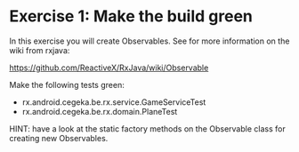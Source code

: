 Exercise 1: Make the build green
================================

In this exercise you will create Observables. See for more information on the wiki from rxjava: 

https://github.com/ReactiveX/RxJava/wiki/Observable

Make the following tests green:
 
 * rx.android.cegeka.be.rx.service.GameServiceTest 
 * rx.android.cegeka.be.rx.domain.PlaneTest

HINT: have a look at the static factory methods on the Observable class for creating new Observables.
